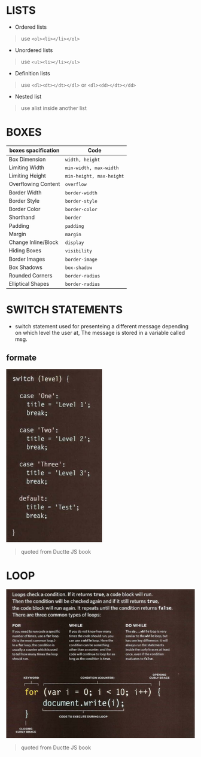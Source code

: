 # LISTS

* Ordered lists    
> use `<ol><li></li></ol>`  

* Unordered lists  
> use `<ul><li></li></ul>`  

* Definition lists  
> use `<dl><dt></dt></dl>` or `<dl><dd></dt></dd>`  

* Nested list  
> use alist inside another list   

# BOXES  

| boxes spacification      | Code                          |
|--------------------------|-------------------------------|
| Box Dimension            |  `width, height`              |
| Limiting Width           |  `min-width, max-width`       |
| Limiting Height          |  `min-height, max-height`     | 
| Overflowing Content      |  `overflow`                   | 
| Border Width             |  `border-width`               | 
| Border Style             |  `border-style`               | 
| Border Color             |  `border-color`               | 
| Shorthand                |  `border`                     |  
| Padding                  |  `padding`                    | 
| Margin                   |  ` margin `                   | 
| Change Inline/Block      |  `display`                    | 
| Hiding Boxes             |  `visibility`                 |
| Border Images            | `border-image`                |
| Box Shadows              | `box-shadow`                  |
| Rounded Corners          | `border-radius`               |
| Elliptical Shapes        | `border-radius`               |


# SWITCH STATEMENTS

* switch statement used for presenteing a different
message depending on which
level the user at, The message is
stored in a variable called msg. 


## formate

![switch](switch.PNG)
>quoted from Ductte JS book 


# LOOP

![loop](loop.PNG)
>quoted from Ductte JS book 




